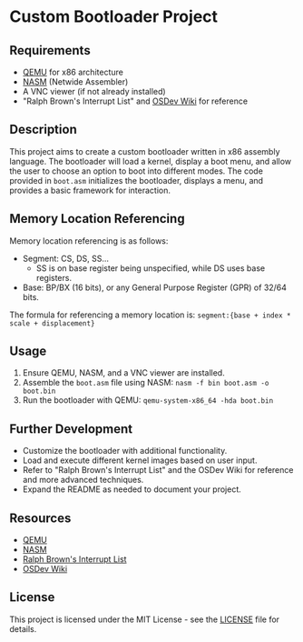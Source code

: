 # Custom Bootloader Project

## Requirements
- [QEMU](https://www.qemu.org/) for x86 architecture
- [NASM](https://www.nasm.us/) (Netwide Assembler)
- A VNC viewer (if not already installed)
- "Ralph Brown's Interrupt List" and [OSDev Wiki](https://wiki.osdev.org) for reference

## Description
This project aims to create a custom bootloader written in x86 assembly language. The bootloader will load a kernel, display a boot menu, and allow the user to choose an option to boot into different modes. The code provided in `boot.asm` initializes the bootloader, displays a menu, and provides a basic framework for interaction.

## Memory Location Referencing
Memory location referencing is as follows:
- Segment: CS, DS, SS...
  - SS is on base register being unspecified, while DS uses base registers.
- Base: BP/BX (16 bits), or any General Purpose Register (GPR) of 32/64 bits.

The formula for referencing a memory location is: `segment:{base + index * scale + displacement}`

## Usage
1. Ensure QEMU, NASM, and a VNC viewer are installed.
2. Assemble the `boot.asm` file using NASM: `nasm -f bin boot.asm -o boot.bin`
3. Run the bootloader with QEMU: `qemu-system-x86_64 -hda boot.bin`

## Further Development
- Customize the bootloader with additional functionality.
- Load and execute different kernel images based on user input.
- Refer to "Ralph Brown's Interrupt List" and the OSDev Wiki for reference and more advanced techniques.
- Expand the README as needed to document your project.

## Resources
- [QEMU](https://www.qemu.org/)
- [NASM](https://www.nasm.us/)
- [Ralph Brown's Interrupt List](https://www.ctyme.com/rbrown.htm)
- [OSDev Wiki](https://wiki.osdev.org)

## License
This project is licensed under the MIT License - see the [LICENSE](LICENSE) file for details.
